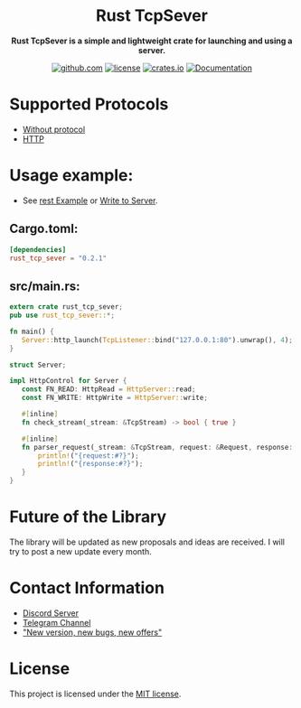 <div align="center">
  <h1>Rust TcpSever</h1>
  <p>
    <strong>Rust TcpSever is a simple and lightweight crate for launching and using a server.</strong>
  </p>
  <p>
  <!-- prettier-ignore-start -->
  
  [![github.com](https://img.shields.io/crates/v/rust-tcp-sever?label=github.com)](https://github.com/Amakesasha/Rust-TcpSever)
  [![license](https://img.shields.io/crates/l/rust-tcp-sever.svg)](https://github.com/Amakesasha/Rust-TcpSever/blob/main/LICENSE)
  [![crates.io](https://img.shields.io/crates/d/rust-tcp-sever.svg)](https://crates.io/crates/rust_tcp_sever)
  [![Documentation](https://docs.rs/rust_tcp_sever/badge.svg)](https://docs.rs/crate/rust_tcp_sever/latest)

  <!-- prettier-ignore-end -->
  </p>
</div>

# Supported Protocols
* [Without protocol](https://github.com/Amakesasha/Rust-TcpSever/tree/main/examples/clean.rs)
* [HTTP](https://github.com/Amakesasha/Rust-TcpSever/tree/main/examples/http)

# Usage example: 
* See [rest Example](https://github.com/Amakesasha/Rust-TcpSever/tree/main/examples) or [Write to Server](https://discord.com/invite/dYz6sYmmuu).
## Cargo.toml:
``` Toml
[dependencies]
rust_tcp_sever = "0.2.1"
```
## src/main.rs:
 ``` Rust
extern crate rust_tcp_sever;
pub use rust_tcp_sever::*;

fn main() {
    Server::http_launch(TcpListener::bind("127.0.0.1:80").unwrap(), 4);
}

struct Server;

impl HttpControl for Server {
    const FN_READ: HttpRead = HttpServer::read;
    const FN_WRITE: HttpWrite = HttpServer::write;

    #[inline]
    fn check_stream(_stream: &TcpStream) -> bool { true }

    #[inline]
    fn parser_request(_stream: &TcpStream, request: &Request, response: &mut Response) {
        println!("{request:#?}");
        println!("{response:#?}");
    }
}
 ```

# Future of the Library

The library will be updated as new proposals and ideas are received. I will try to post a new update every month.

# Contact Information
* [Discord Server](https://discord.com/invite/dYz6sYmmuu)
* [Telegram Сhannel](https://t.me/rust_tcp_sever)
* ["New version, new bugs, new offers"](https://users.rust-lang.org/t/rust-tcpsever-new-version-new-bugs-new-offers/120715)

# License
This project is licensed under the [MIT license](https://github.com/Amakesasha/Rust-TcpSever/blob/main/LICENSE).
